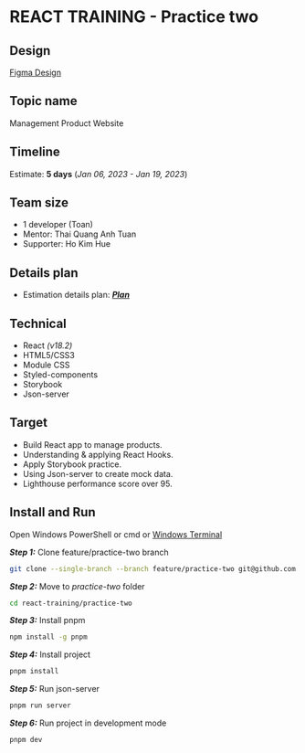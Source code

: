 # REACT TRAINING - Practice two

## Design

[Figma Design](https://www.figma.com/file/G4R2tYzWTrpk389fwo4ezW/responsive-website-template-gitaadi?node-id=0%3A2)

## Topic name

Management Product Website

## Timeline

Estimate: **5 days** (_Jan 06, 2023 - Jan 19, 2023_)

## Team size

* 1 developer (Toan)
* Mentor: Thai Quang Anh Tuan
* Supporter: Ho Kim Hue

## Details plan

* Estimation details plan: [**_Plan_**](https://docs.google.com/document/d/12DI5aX2s9mp0MFuGzUIeIqh5Xvq1ro4O?rtpof=true&authuser=ngquoctoan.02%40gmail.com&usp=drive_fs)

## Technical

* React _(v18.2)_
* HTML5/CSS3
* Module CSS
* Styled-components
* Storybook
* Json-server

## Target

* Build React app to manage products.
* Understanding & applying React Hooks.
* Apply Storybook practice.
* Using Json-server to create mock data.
* Lighthouse performance score over 95.

## Install and Run

Open Windows PowerShell or cmd or [Windows Terminal](https://www.microsoft.com/en-gb/p/windows-terminal/9n0dx20hk701?rtc=1&activetab=pivot:overviewtab)

**_Step 1:_** Clone feature/practice-two branch

```bash
git clone --single-branch --branch feature/practice-two git@github.com:QToan1202/react-training.git
```

**_Step 2:_**  Move to _practice-two_ folder

```bash
cd react-training/practice-two
```

**_Step 3:_** Install pnpm

```bash
npm install -g pnpm
```

**_Step 4:_** Install project

```bash
pnpm install
```

**_Step 5:_** Run json-server

```bash
pnpm run server
```

**_Step 6:_** Run project in development mode

```bash
pnpm dev
```
